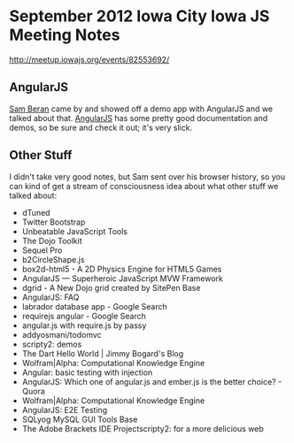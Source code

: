 # September 2012 Iowa City Iowa JS Meeting Notes

http://meetup.iowajs.org/events/82553692/

## AngularJS

[Sam Beran](https://twitter.com/samberan) came by and showed off a demo app with AngularJS and we talked about that. [AngularJS](http://angularjs.org/) has some pretty good documentation and demos, so be sure and check it out; it's very slick.

## Other Stuff

I didn't take very good notes, but Sam sent over his browser history, so you can kind of get a stream of consciousness idea about what other stuff we talked about:

* dTuned
* Twitter Bootstrap
* Unbeatable JavaScript Tools
* The Dojo Toolkit
* Sequel Pro
* b2CircleShape.js 
* box2d-html5 - A 2D Physics Engine for HTML5 Games
* AngularJS — Superheroic JavaScript MVW Framework
* dgrid - A New Dojo grid created by SitePen Base
* AngularJS: FAQ
* labrador database app - Google Search
* requirejs angular - Google Search
* angular.js with require.js by passy 
* addyosmani/todomvc
* scripty2: demos
* The Dart Hello World | Jimmy Bogard's Blog
* Wolfram|Alpha: Computational Knowledge Engine
* Angular: basic testing with injection
* AngularJS: Which one of angular.js and ember.js is the better choice? - Quora
* Wolfram|Alpha: Computational Knowledge Engine
* AngularJS: E2E Testing
* SQLyog MySQL GUI Tools Base
* The Adobe Brackets IDE Projectscripty2: for a more delicious web
